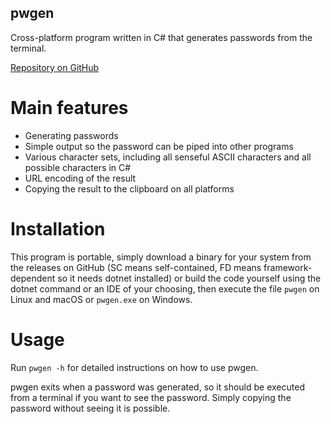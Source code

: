 ## pwgen
Cross-platform program written in C# that generates passwords from the terminal.

[Repository on GitHub](https://github.com/pmpwsk/pwgen)

# Main features
- Generating passwords
- Simple output so the password can be piped into other programs
- Various character sets, including all senseful ASCII characters and all possible characters in C#
- URL encoding of the result
- Copying the result to the clipboard on all platforms

# Installation
This program is portable, simply download a binary for your system from the releases on GitHub (SC means self-contained, FD means framework-dependent so it needs dotnet installed) or build the code yourself using the dotnet command or an IDE of your choosing, then execute the file <code>pwgen</code> on Linux and macOS or <code>pwgen.exe</code> on Windows.

# Usage
Run <code>pwgen -h</code> for detailed instructions on how to use pwgen.

pwgen exits when a password was generated, so it should be executed from a terminal if you want to see the password. Simply copying the password without seeing it is possible.